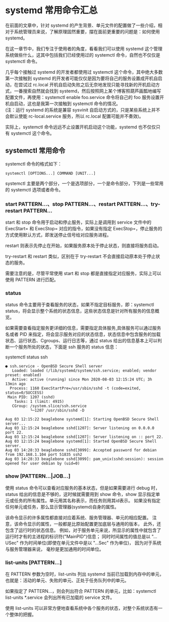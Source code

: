 # systemd 常用命令汇总
在前面的文章中，针对 systemd 的产生背景、单元文件的配置做了一些介绍，相对于系统管理员来说，了解原理固然重要，摆在面前更重要的问题是：如何使用 systemd。  

在这一章节中，我们专注于使用者的角度，看看我们可以使用 systemd 这个管理系统做些什么，这其中包括我们已经使用过的 systemctl 命令，自然也不仅仅是 systemctl 命令。  

几乎每个接触过 systemd 的开发者都使用过 systemctl 这个命令，其中绝大多数第一次接触到 systemd 的开发者可能仅仅是因为要将自己的服务设置成开机自启动，在尝试过 rc.local 开机自启动失败之后无奈地发现只能寻找新的开机启动方式，一番搜索自然就会找到 systemd，然后按照网上某个博客照葫芦画瓢地编写配置文件，再使用：systemctl enable foo.service 命令将自己的 foo 服务设置开机自启动，这也是我第一次接触到 systemctl 命令的情况。  
(注：运行 systemd 的系统是兼容 sysvinit 自启动方式的，只是某些系统上并不会默认使能 rc-local.service 服务，所以 rc.local 配置可能并不奏效)。  

实际上，systemctl 命令远远不止设置开机启动这个功能，systemd 也不仅仅只有 systemctl 这个命令。 

## systemctl 常用命令
systemctl 命令的格式如下：

```
systemctl [OPTIONS...] COMMAND [UNIT...]
```
systemctl 主要是两个部分，一个是选项部分，一个是命令部分，下列是一些常用的 systemctl 选项或者命令。  

### start PATTERN…、stop PATTERN…、restart PATTERN…、try-restart PATTERN…
start 和 stop 命令用于启动和停止服务，实际上是调用到 service 文件中的 ExecStart= 和 ExecStop= 对应的指令，如果没有指定 ExecStop=，停止服务的方式使用默认方式，即发送停止信号给对应服务进程。   

restart 则表示先停止在开始，如果服务原本处于停止状态，则直接将服务启动。  

try-restart 和 restart 类似，区别在于 try-restart 不会直接启动原本处于停止状态的服务。  

需要注意的是，尽管平常使用 start 和 stop 都是直接指定对应服务，实际上可以使用 PATTERN 进行匹配。  

### status
status 命令主要用于查看服务的状态，如果不指定目标服务，即：systemctl status，将会显示整个系统的状态信息，这些状态信息是针对所有服务的信息概览。  

如果需要查看指定服务更详细的信息，需要指定具体服务,具体服务可以通过服务名或者 PID 来指定，将会显示服务对应的状态信息，状态信息中包含服务的加载状态、运行状态、Cgroups、运行日志等，通过 status 给出的信息基本上可以判断一个服务所处的状态，下面是 ssh 服务的 status 信息：

systemctl status ssh
```
● ssh.service - OpenBSD Secure Shell server
   Loaded: loaded (/lib/systemd/system/ssh.service; enabled; vendor preset: enabled)
   Active: active (running) since Mon 2020-08-03 12:15:24 UTC; 3h 13min ago
  Process: 1160 ExecStartPre=/usr/sbin/sshd -t (code=exited, status=0/SUCCESS)
 Main PID: 1207 (sshd)
    Tasks: 1 (limit: 4915)
   CGroup: /system.slice/ssh.service
           └─1207 /usr/sbin/sshd -D

Aug 03 12:15:22 beaglebone systemd[1]: Starting OpenBSD Secure Shell server...
Aug 03 12:15:24 beaglebone sshd[1207]: Server listening on 0.0.0.0 port 22.
Aug 03 12:15:24 beaglebone sshd[1207]: Server listening on :: port 22.
Aug 03 12:15:24 beaglebone systemd[1]: Started OpenBSD Secure Shell server.
Aug 03 14:28:33 beaglebone sshd[3099]: Accepted password for debian from 192.168.1.104 port 51835 ssh2
Aug 03 14:28:33 beaglebone sshd[3099]: pam_unix(sshd:session): session opened for user debian by (uid=0)
```

### show [PATTERN…|JOB…]
使用 status 命令可以查看对应服务的基本状态，但是如果需要进行 debug 时，status 给出的信息是不够的，这时候就需要用到 show 命令，show 显示指定单元或任务的所有属性。单元用其名称表示，而任务则用其id表示。 如果没有指定任何单元或任务，那么显示管理器(systemd)自身的属性。

该命令显示的许多属性都直接对应着系统、服务管理器、单元的相应配置。 注意，该命令显示的属性，一般都是比原始配置更加底层与通用的版本， 此外，还包含了运行时的状态信息。 例如，对于服务单元来说，所显示的属性中就包含了运行时才有的主进程的标识符("MainPID")信息； 同时时间属性的值总是以 "…USec" 作为时间单位(即使在单元文件中是以 "…Sec" 作为单位)， 因为对于系统与服务管理器来说， 毫秒是更加通用的时间单位。  

### list-units [PATTERN…]
在 PATTERN 参数为空时，list-units 列出 systemd 当前已加载到内存中的单元，也就是：活动的单元、失败的单元、正处于任务队列中的单元。  

如果指定了 PATTERN…，则会列出符合 PATTERN 的单元，比如：systemctl list-units *.service 会列出所有已加载的 service 文件。  

使用 list-units 可以非常方便地查看系统中各个服务的状态，对整个系统状态有一个整体的把握。  






